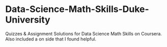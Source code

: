 # Data-Science-Math-Skills-Duke-University
Quizzes &amp; Assignment Solutions for Data Science Math Skills on Coursera. Also included a on side that I found helpful.
